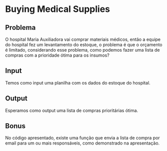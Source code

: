 # Buying Medical Supplies


## Problema
  O hospital Maria Auxiliadora vai comprar materiais médicos, então a equipe do hospital fez um levantamento do estoque, o problema é que o orçamento é limitado, 
  considerando esse problema, como podemos fazer uma lista de compras com a prioridade ótima para os insumos?


## Input
  Temos como input uma planilha com os dados do estoque do hospital.

## Output
  Esperamos como output uma lista de compras prioritárias ótima.

## Bonus
  No código apresentado, existe uma função que envia a lista de compra por email para um ou mais responsáveis, como demonstrado na apresentação. 


